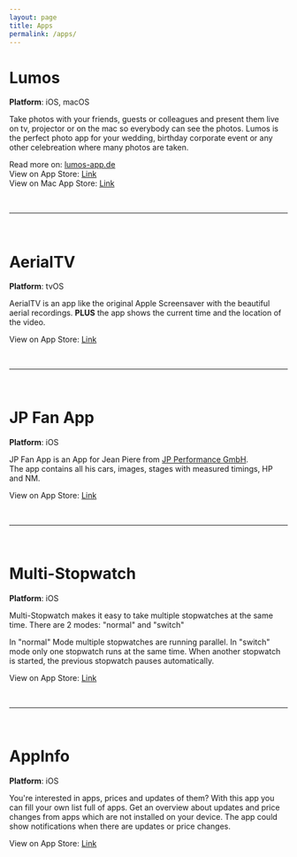 ```yaml
---
layout: page
title: Apps
permalink: /apps/
---
```


# Lumos

**Platform**: iOS, macOS

Take photos with your friends, guests or colleagues and present them live on tv, projector or on the mac so everybody can see the photos.
Lumos is the perfect photo app for your wedding, birthday corporate event or any other celebreation where many photos are taken.

Read more on: [lumos-app.de](http://lumos-app.de)  
View on App Store: [Link](https://itunes.apple.com/us/app/lumos-kamera/id1420657909)  
View on Mac App Store: [Link](https://itunes.apple.com/us/app/lumos/id1420656365)  

<br/>
<hr/>
<br/>

# AerialTV

**Platform**: tvOS

AerialTV is an app like the original Apple Screensaver with the beautiful aerial recordings.
**PLUS** the app shows the current time and the location of the video.

View on App Store: [Link](https://itunes.apple.com/us/app/aerialtv/id1346875798)  

<br/>
<hr/>
<br/>

# JP Fan App

**Platform**: iOS

JP Fan App is an App for Jean Piere from [JP Performance GmbH](https://www.jp-performance.de).  
The app contains all his cars, images, stages with measured timings, HP and NM.

View on App Store: [Link](https://itunes.apple.com/us/app/jp-fan-app/id1286558522)

<br/>
<hr/>
<br/>

# Multi-Stopwatch

**Platform**: iOS

Multi-Stopwatch makes it easy to take multiple stopwatches at the same time.
There are 2 modes: "normal" and "switch"

In "normal" Mode multiple stopwatches are running parallel. In "switch" mode only one stopwatch runs at the same time. When another stopwatch is started, the previous stopwatch pauses automatically.

View on App Store: [Link](https://itunes.apple.com/us/app/multi-stopwatch/id933638040)

<br/>
<hr/>
<br/>

# AppInfo

**Platform**: iOS

You're interested in apps, prices and updates of them?
With this app you can fill your own list full of apps. Get an overview about updates and price changes from apps which are not installed on your device. The app could show notifications when there are updates or price changes.

View on App Store: [Link](https://itunes.apple.com/us/app/appinfo/id1397168838)
